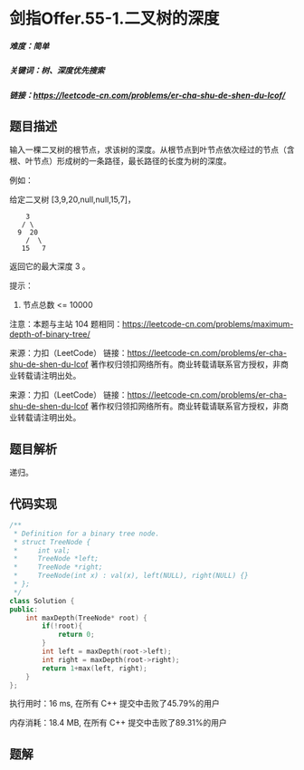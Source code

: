 # 剑指Offer.55-1.二叉树的深度

##### 难度：简单

##### 关键词：树、深度优先搜索

##### 链接：https://leetcode-cn.com/problems/er-cha-shu-de-shen-du-lcof/

## 题目描述

输入一棵二叉树的根节点，求该树的深度。从根节点到叶节点依次经过的节点（含根、叶节点）形成树的一条路径，最长路径的长度为树的深度。

例如：

给定二叉树 [3,9,20,null,null,15,7]，

```
    3
   / \
  9  20
    /  \
   15   7
```

返回它的最大深度 3 。

提示：

1. 节点总数 <= 10000

注意：本题与主站 104 题相同：https://leetcode-cn.com/problems/maximum-depth-of-binary-tree/

来源：力扣（LeetCode）
链接：https://leetcode-cn.com/problems/er-cha-shu-de-shen-du-lcof
著作权归领扣网络所有。商业转载请联系官方授权，非商业转载请注明出处。

来源：力扣（LeetCode）
链接：https://leetcode-cn.com/problems/er-cha-shu-de-shen-du-lcof
著作权归领扣网络所有。商业转载请联系官方授权，非商业转载请注明出处。

## 题目解析

递归。

## 代码实现

```c++
/**
 * Definition for a binary tree node.
 * struct TreeNode {
 *     int val;
 *     TreeNode *left;
 *     TreeNode *right;
 *     TreeNode(int x) : val(x), left(NULL), right(NULL) {}
 * };
 */
class Solution {
public:
    int maxDepth(TreeNode* root) {
        if(!root){
            return 0;
        }
        int left = maxDepth(root->left);
        int right = maxDepth(root->right);
        return 1+max(left, right);
    }
};
```

执行用时：16 ms, 在所有 C++ 提交中击败了45.79%的用户

内存消耗：18.4 MB, 在所有 C++ 提交中击败了89.31%的用户

## 题解

